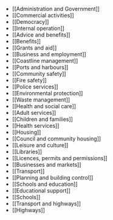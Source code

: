 - [[Administration and Government]]
- [[Commercial activities]]
- [[Democracy]]
- [[Internal operation]]
- [[Advice and benefits]]
- [[Benefits]]
- [[Grants and aid]]
- [[Business and employment]]
- [[Coastline management]]
- [[Ports and harbours]]
- [[Community safety]]
- [[Fire safety]]
- [[Police services]]
- [[Environmental protection]]
- [[Waste management]]
- [[Health and social care]]
- [[Adult services]]
- [[Children and families]]
- [[Health services]]
- [[Housing]]
- [[Council and community housing]]
- [[Leisure and culture]]
- [[Libraries]]
- [[Licences, permits and permissions]]
- [[Businesses and markets]]
- [[Transport]]
- [[Planning and building control]]
- [[Schools and education]]
- [[Educational support]]
- [[Schools]]
- [[Transport and highways]]
- [[Highways]]